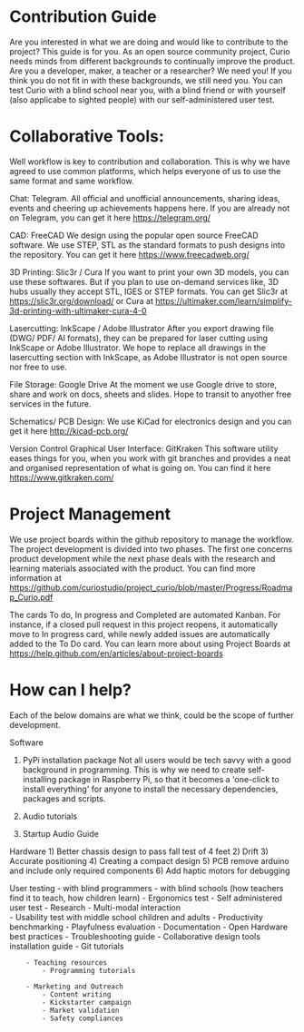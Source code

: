 # Contribution Guide

Are you interested in what we are doing and would like to contribute to the project? This guide is for you. As an open source community
project, Curio needs minds from different backgrounds to continually improve the product. Are you a developer, maker, a teacher 
or a researcher? We need you! If you think you do not fit in with these  backgrounds, we still need you. You can test Curio with 
a blind school near you, with a blind friend or with yourself (also applicabe to sighted people) with our self-administered user test.

 # Collaborative Tools:
 Well workflow is key to contribution and collaboration. This is why we have agreed to use common platforms, which helps 
 everyone of us to use the same format and same workflow. 
     
 Chat: Telegram. 
 All official and unofficial announcements, sharing ideas, events and cheering up achievements happens here. If you are already 
 not on Telegram, you can get it here https://telegram.org/ 
     
 CAD: FreeCAD
 We design using the popular open source FreeCAD software. We use STEP, STL as the standard formats to push designs into the 
 repository. You can get it here https://www.freecadweb.org/
     
 3D Printing: Slic3r / Cura 
 If you want to print your own 3D models, you can use these softwares. But if you plan to use on-demand services like, 3D hubs
 usually they accept STL, IGES or STEP formats. You can get Slic3r at https://slic3r.org/download/   or Cura at 
 https://ultimaker.com/learn/simplify-3d-printing-with-ultimaker-cura-4-0
     
 Lasercutting: InkScape / Adobe Illustrator
 After you export drawing file (DWG/ PDF/ AI formats), they can be prepared for laser cutting using InkScape or Adobe Illustrator. 
 We hope to replace all drawings in the lasercutting section with InkScape, as Adobe Illustrator is not open source nor free to use. 
     
 File Storage: Google Drive
 At the moment we use Google drive to store, share and work on docs, sheets and slides. Hope to transit to anyother free services
 in the future.
     
 Schematics/ PCB Design:
 We use KiCad for electronics design and you can get it here http://kicad-pcb.org/
     
  Version Control Graphical User Interface: GitKraken
  This software utility eases things for you, when you work with git branches and provides a neat and organised representation of
  what is going on. You can find it here https://www.gitkraken.com/
     
  # Project Management
  We use project boards within the github repository to manage the workflow. The project development is divided into two phases. The
  first one concerns product development while the next phase deals with the research and learning materials associated with the 
  product. You can find more information at https://github.com/curiostudio/project_curio/blob/master/Progress/Roadmap_Curio.pdf
     
  The cards To do, In progress and Completed are automated Kanban. For instance, if a closed pull request in this project reopens, it 
  automatically move to In progress card, while newly added issues are automatically added to the To Do card. You can learn more 
  about using Project Boards at https://help.github.com/en/articles/about-project-boards

# How can I help?
Each of the below domains are what we think, could be the scope of further development. 

Software
   1) PyPi installation package	
        Not all users would be tech savvy with a good background in programming. This is why we need to create self- installing
        package in Raspberry Pi, so that it becomes a 'one-click to install everything' for anyone to install the necessary 
        dependencies, packages and scripts. 
			
   2) Audio tutorials
   3) Startup Audio Guide
			
Hardware
    1) Better chassis design to pass fall test of 4 feet
    2) Drift
    3) Accurate positioning
    4) Creating a compact design
    5) PCB remove arduino and include only required components
    6) Add haptic motors for debugging

User testing
			- with blind programmers
			- with blind schools (how teachers find it to teach, how children learn)
			- Ergonomics test
			- Self administered user test
		- Research
			- Multi-modal interaction	
			- Usability test with middle school children and adults	
			- Productivity benchmarking
			- Playfulness evaluation
		- Documentation
			- Open Hardware best practices
			- Troubleshooting guide
			- Collaborative design tools installation guide
			- Git tutorials

		- Teaching resources
			- Programming tutorials
			
		- Marketing and Outreach
			- Content writing
			- Kickstarter campaign
			- Market validation
			- Safety compliances
      
      
    
     
     
     
     
   
     
     
     
     
     
     
     
     
